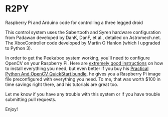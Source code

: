 # R2PY
Raspberry Pi and Arduino code for controlling a three legged droid

This control system uses the Sabertooth and Syren hardware configuration from Padawan developed by DanK, DanF, et al., detailed on Astromech.net.  The XboxController code developed by Martin O'Hanlon (which I upgraded to Python 3).

In order to get the Peekaboo system working, you'll need to configure OpenCV on your Raspberry Pi.  Here are [extremely good instructions](https://www.pyimagesearch.com/2018/05/28/ubuntu-18-04-how-to-install-opencv/) on how to install everything you need, but even better if you buy his [Practical Python And OpenCV QuickStart bundle](https://www.pyimagesearch.com/practical-python-opencv/), he gives you a Raspberry Pi image file preconfigured with everything you need.  To me, that was worth $100 in time savings right there, and his tutorials are great too.

Let me know if you have any trouble with this system or if you have trouble submitting pull requests.

Enjoy!
